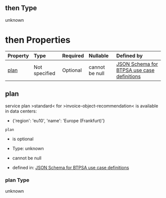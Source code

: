 ## then Type

unknown

# then Properties

| Property      | Type          | Required | Nullable       | Defined by                                                                                                                                                                                                                                      |
| :------------ | :------------ | :------- | :------------- | :---------------------------------------------------------------------------------------------------------------------------------------------------------------------------------------------------------------------------------------------- |
| [plan](#plan) | Not specified | Optional | cannot be null | [JSON Schema for BTPSA use case definitions](btpsa-usecase-properties-services-items-allof-1-then-allof-46-then-allof-0-then-properties-plan.md "undefined#/properties/services/items/allOf/1/then/allOf/46/then/allOf/0/then/properties/plan") |

## plan

service plan >standard< for >invoice-object-recommendation< is available in data centers:

*   {'region': 'eu10', 'name': 'Europe (Frankfurt)'}

`plan`

*   is optional

*   Type: unknown

*   cannot be null

*   defined in: [JSON Schema for BTPSA use case definitions](btpsa-usecase-properties-services-items-allof-1-then-allof-46-then-allof-0-then-properties-plan.md "undefined#/properties/services/items/allOf/1/then/allOf/46/then/allOf/0/then/properties/plan")

### plan Type

unknown

